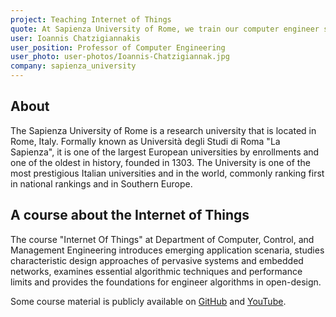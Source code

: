 ```yaml
---
project: Teaching Internet of Things
quote: At Sapienza University of Rome, we train our computer engineer students based on RIOT to gain practical skills and knowledge about the IoT. The wide range of tools and experimentation facilities for cross-layer debugging and profiling will be valuable for them when developing, testing, and evaluating IoT applications in future professions.
user: Ioannis Chatzigiannakis
user_position: Professor of Computer Engineering
user_photo: user-photos/Ioannis-Chatzigiannak.jpg
company: sapienza_university
---
```


## About

The Sapienza University of Rome is a research university that is located in Rome, Italy. Formally known as Universit&agrave; degli Studi di Roma "La Sapienza", it is one of the largest European universities by enrollments and one of the oldest in history, founded in 1303. The University is one of the most prestigious Italian universities and in the world, commonly ranking first in national rankings and in Southern Europe.


## A course about the Internet of Things

The course "Internet Of Things" at Department of Computer, Control, and Management Engineering introduces emerging application scenaria, studies characteristic design approaches of pervasive systems and embedded networks, examines essential algorithmic techniques and performance limits and provides the foundations for engineer algorithms in open-design.

Some course material is publicly available on <a href="https://github.com/ichatz/riotos-apps">GitHub</a> and <a href="https://www.youtube.com/playlist?list=PL1j03HVZfn_Q1KKxbirne3jA67z1mOLMN">YouTube</a>.

